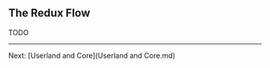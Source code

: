 The Redux Flow
--------------------------

TODO

--------------------------
Next: [Userland and Core](Userland and Core.md)   
